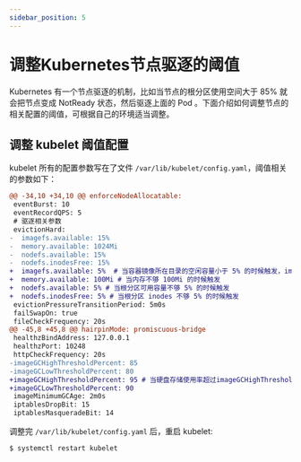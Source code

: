 ```yaml
---
sidebar_position: 5
---
```


# 调整Kubernetes节点驱逐的阈值

Kubernetes 有一个节点驱逐的机制，比如当节点的根分区使用空间大于 85% 就会把节点变成 NotReady 状态，然后驱逐上面的 Pod 。下面介绍如何调整节点的相关配置的阈值，可根据自己的环境适当调整。

## 调整 kubelet 阈值配置

kubelet 所有的配置参数写在了文件 `/var/lib/kubelet/config.yaml`，阈值相关的参数如下：

```diff
@@ -34,10 +34,10 @@ enforceNodeAllocatable:
 eventBurst: 10
 eventRecordQPS: 5
 # 驱逐相关参数
 evictionHard:
-  imagefs.available: 15%
-  memory.available: 1024Mi
-  nodefs.available: 15%
-  nodefs.inodesFree: 15%
+  imagefs.available: 5%  # 当容器镜像所在目录的空闲容量小于 5% 的时候触发，imagefs 为 docker 所在目录，配置为 `/opt/docker`
+  memory.available: 100Mi # 当内存不够 100Mi 的时候触发
+  nodefs.available: 5% # 当根分区可用容量不够 5% 的时候触发
+  nodefs.inodesFree: 5% # 当根分区 inodes 不够 5% 的时候触发
 evictionPressureTransitionPeriod: 5m0s
 failSwapOn: true
 fileCheckFrequency: 20s
@@ -45,8 +45,8 @@ hairpinMode: promiscuous-bridge
 healthzBindAddress: 127.0.0.1
 healthzPort: 10248
 httpCheckFrequency: 20s
-imageGCHighThresholdPercent: 85
-imageGCLowThresholdPercent: 80
+imageGCHighThresholdPercent: 95 # 当硬盘存储使用率超过imageGCHighThresholdPercent时，会触发Image GC，直到硬盘存储使用率低于imageGCLowThresholdPercent
+imageGCLowThresholdPercent: 90
 imageMinimumGCAge: 2m0s
 iptablesDropBit: 15
 iptablesMasqueradeBit: 14
```

调整完 `/var/lib/kubelet/config.yaml` 后，重启 kubelet:

```bash
$ systemctl restart kubelet
```

